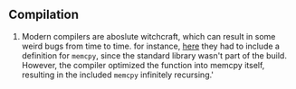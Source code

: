 ## Compilation
1. Modern compilers are aboslute witchcraft, which can result in some weird bugs from time to time. for instance, [here](https://twitter.com/SciresM/status/1257874707816144896) they had to include a definition for `memcpy`, since the standard library wasn't part of the build. However, the compiler optimized the function into memcpy itself, resulting in the included `memcpy` infinitely recursing.'
